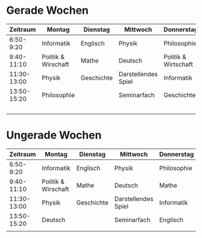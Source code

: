 # Gerade Wochen

| Zeitraum    | Montag              | Dienstag   | Mittwoch            | Donnerstag           | Freitag             |
| ----------- | ------------------- | ---------- | ------------------- | -------------------- | ------------------- |
| 6:50-9:20   | Informatik          | Englisch   | Physik              | Philosophie          | Physik              |
| 9:40-11:10  | Politik & Wirschaft | Mathe      | Deutsch             | Politik & Wirtschaft | Mathe               |
| 11:30-13:00 | Physik              | Geschichte | Darstellendes Spiel | Informatik           |                     |
| 13:50-15:20 | Philosophie         |            | Seminarfach         | Geschichte           | Darstellendes Spiel |
|             |                     |            |                     |                      | Sport               |
# Ungerade Wochen

| Zeitraum    | Montag              | Dienstag   | Mittwoch            | Donnerstag  | Freitag    |
| ----------- | ------------------- | ---------- | ------------------- | ----------- | ---------- |
| 6:50-9:20   | Informatik          | Englisch   | Physik              | Philosophie | Informatik |
| 9:40-11:10  | Politik & Wirschaft | Mathe      | Deutsch             | Mathe       | Mathe      |
| 11:30-13:00 | Physik              | Geschichte | Darstellendes Spiel | Informatik  |            |
| 13:50-15:20 | Deutsch             |            | Seminarfach         | Englisch    |            |
|             |                     |            |                     |             |            |
